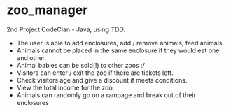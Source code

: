 # zoo_manager
2nd Project CodeClan - Java, using TDD.

* The user is able to add enclosures, add / remove animals, feed animals. 
* Animals cannot be placed in the same enclosure if they would eat one and other. 
* Animal babies can be sold(!) to other zoos :/
* Visitors can enter / exit the zoo if there are tickets left. 
* Check visitors age and give a discount if meets conditions.
* View the total income for the zoo.
* Animals can randomly go on a rampage and break out of their enclosures
